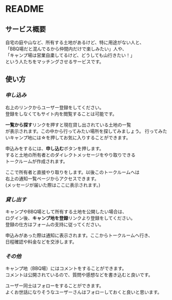 # README

## サービス概要

自宅の庭や山など、所有する土地があるけど、特に用途がない人と、  
「BBQ場だと混んでるから仲間内だけで楽しみたい」人や、  
「キャンプ場は営業自粛してるけど、どうしても山行きたい！」  
という人たちをマッチングさせるサービスです。

## 使い方

### *申し込み*

右上のリンクからユーザー登録をしてください。  
登録をしなくてもサイト内を閲覧することは可能です。

**一覧から探す**リンクを押すと現在貸し出されている土地の一覧  
が表示されます。この中から行ってみたい場所を探してみましょう。
行ってみたいキャンプ地には☆を押してお気に入りすることができます。

申込みをするには、**申し込む**ボタンを押します。  
すると土地の所有者とのダイレクトメッセージをやり取りできる  
トークルームが作成されます。

ここで所有者と直接やり取りをします。以後このトークルームへは  
右上の通知一覧ページからアクセスできます。  
(メッセージが届いた際はここに表示されます。)

### *貸し出す*

キャンプやBBQ場として所有する土地を公開したい場合は、  
ログイン後、**キャンプ地を登録**リンクより登録をしてください。  
登録の仕方はフォームの支持に従ってください。

申込みがあった際は通知に表示されます。ここからトークルームへ行き、  
日程確認や料金などを交渉します。

### *その他*

キャンプ地（BBQ場）にはコメントをすることができます。  
コメントは公開されているので、質問や感想などを書き込むと良いです。

ユーザー同士はフォローをすることができます。  
よくお世話になりそうなユーザーさんはフォローしておくと良いと思います。